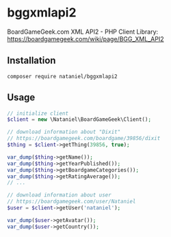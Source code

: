 # bggxmlapi2
BoardGameGeek.com XML API2 - PHP Client Library:
https://boardgamegeek.com/wiki/page/BGG_XML_API2

## Installation
```
composer require nataniel/bggxmlapi2
```

## Usage
```php
// initialize client
$client = new \Nataniel\BoardGameGeek\Client();

// download information about "Dixit"
// https://boardgamegeek.com/boardgame/39856/dixit
$thing = $client->getThing(39856, true);

var_dump($thing->getName());
var_dump($thing->getYearPublished());
var_dump($thing->getBoardgameCategories());
var_dump($thing->getRatingAverage());
// ...

// download information about user
// https://boardgamegeek.com/user/Nataniel
$user = $client->getUser('nataniel');

var_dump($user->getAvatar());
var_dump($user->getCountry());
```
